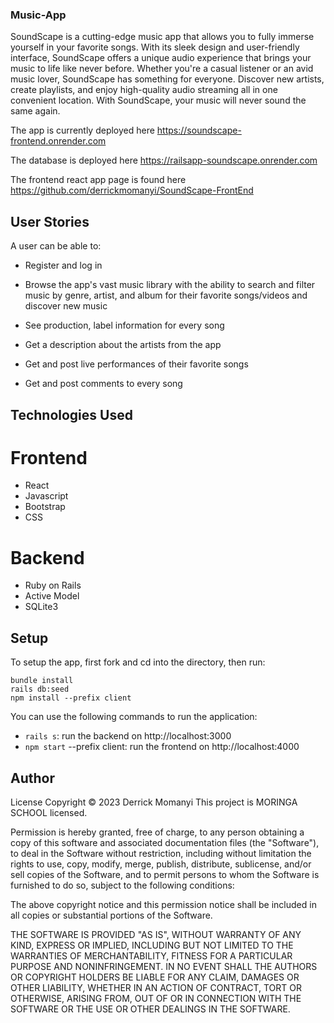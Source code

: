 ### Music-App

SoundScape is a cutting-edge music app that allows you to fully immerse yourself in your favorite songs.
With its sleek design and user-friendly interface, SoundScape offers a unique audio experience that brings your music to life like never before.
Whether you're a casual listener or an avid music lover, SoundScape has something for everyone. Discover new artists, create playlists, and enjoy high-quality audio streaming all in one convenient location. With SoundScape, your music will never sound the same again.

The app is currently deployed here https://soundscape-frontend.onrender.com

The database is deployed here https://railsapp-soundscape.onrender.com

The frontend react app page is found here https://github.com/derrickmomanyi/SoundScape-FrontEnd



## User Stories

A user can be able to:

- Register and log in
- Browse the app's vast music library with the ability to search and filter music by genre, artist, and album
  for their favorite songs/videos and discover new music

- See production, label information for every song

- Get a description about the artists from the app

- Get and post live performances of their favorite songs

- Get and post comments to every song

## Technologies Used

# Frontend

- React
- Javascript
- Bootstrap
- CSS

# Backend

- Ruby on Rails
- Active Model
- SQLite3

## Setup

To setup the app, first fork and cd into the directory, then run:

```
bundle install
rails db:seed
npm install --prefix client
```

You can use the following commands to run the application:

- `rails s`: run the backend on http://localhost:3000
- `npm start` --prefix client: run the frontend on http://localhost:4000

## Author



License
Copyright © 2023 Derrick Momanyi This project is MORINGA SCHOOL licensed.

Permission is hereby granted, free of charge, to any person obtaining a copy of this software and associated documentation files (the "Software"), to deal in the Software without restriction, including without limitation the rights to use, copy, modify, merge, publish, distribute, sublicense, and/or sell copies of the Software, and to permit persons to whom the Software is furnished to do so, subject to the following conditions:

The above copyright notice and this permission notice shall be included in all copies or substantial portions of the Software.

THE SOFTWARE IS PROVIDED "AS IS", WITHOUT WARRANTY OF ANY KIND, EXPRESS OR IMPLIED, INCLUDING BUT NOT LIMITED TO THE WARRANTIES OF MERCHANTABILITY, FITNESS FOR A PARTICULAR PURPOSE AND NONINFRINGEMENT. IN NO EVENT SHALL THE AUTHORS OR COPYRIGHT HOLDERS BE LIABLE FOR ANY CLAIM, DAMAGES OR OTHER LIABILITY, WHETHER IN AN ACTION OF CONTRACT, TORT OR OTHERWISE, ARISING FROM, OUT OF OR IN CONNECTION WITH THE SOFTWARE OR THE USE OR OTHER DEALINGS IN THE SOFTWARE.
